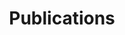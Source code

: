 ---
title: Publications
draft: false
publications:

  - title: How many perturbations break this model? Evaluating robustness beyond adversarial accuracy
    authors: Raphael Olivier, Bhiksha Raj
    url: https://arxiv.org/abs/2207.04129
    booktitle: ArXiv preprint
    abstract: >
      Robustness to adversarial attack is typically evaluated with adversarial accuracy. This metric quantifies the number of points for which, given a threat model, successful adversarial perturbations cannot be found. While essential, this metric does not capture all aspects of robustness and in particular leaves out the question of how many perturbations can be found for each point. In this work we introduce an alternative approach, adversarial sparsity, which quantifies how difficult it is to find a successful perturbation given both an input point and a constraint on the direction of the perturbation. This constraint may be angular (L2 perturbations), or based on the number of pixels (Linf perturbations).
      We show that sparsity provides valuable insight on neural networks in multiple ways. analyzing the sparsity of existing robust models illustrates important differences between them that accuracy analysis does not, and suggests approaches for improving their robustness. When applying broken defenses effective against weak attacks but not strong ones, sparsity can discriminate between the totally ineffective and the partially effective defenses. Finally, with sparsity we can measure increases in robustness that do not affect accuracy: we show for example that data augmentation can by itself increase adversarial robustness, without using adversarial training.
    bibtex: >
      @misc{Olivier22HM, doi = {10.48550/ARXIV.2207.04129}, url = {https://arxiv.org/abs/2207.04129}, author = {Olivier, Raphael and Raj, Bhiksha}, title = {How many perturbations break this model? Evaluating robustness beyond adversarial accuracy}, publisher = {arXiv}, year = {2022}, copyright = {arXiv.org perpetual, non-exclusive license}}
      
  - title: Recent improvements of ASR models in the face of adversarial attacks
    authors: Raphael Olivier, Bhiksha Raj
    url: https://arxiv.org/abs/2203.16536
    booktitle: InterSpeech 2022
    location: Incheon
    date: September 2022
    abstract: >
      Like many other tasks involving neural networks, Speech Recognition models are vulnerable to adversarial attacks. However recent research has pointed out differences between attacks and defenses on ASR models compared to image models. Improving the robustness of ASR models requires a paradigm shift from evaluating attacks on one or a few models to a systemic approach in evaluation. We lay the ground for such research by evaluating on various architectures a representative set of adversarial attacks: targeted and untargeted, optimization and speech processing-based, white-box, black-box and targeted attacks. Our results show that the relative strengths of different attack algorithms vary considerably when changing the model architecture, and that the results of some attacks are not to be blindly trusted. They also indicate that training choices such as self-supervised pretraining can significantly impact robustness by enabling transferable perturbations. We release our source code as a package that should help future research in evaluating their attacks and defenses. 
    bibtex: >
      @inproceedings{Olivier22RI, title = "Recent improvements of ASR models in the face of adversarial attacks", author = "Olivier Raphael  and Raj, Bhiksha", booktitle = "InterSpeech 2022", month = sep, year = "2022", address = "Incheon, South Korea", publisher = "ISCA"}

  - title: Sequential Randomized Smoothing for Adversarially Robust Speech Recognition
    authors: Raphael Olivier, Bhiksha Raj
    url: https://aclanthology.org/2021.emnlp-main.514/
    booktitle: Proceedings of the 2021 Conference on Empirical Methods in Natural Language Processing (EMNLP)
    location: Punta Cana
    date: November 2021
    abstract: >
      While Automatic Speech Recognition has been shown to be vulnerable to adversarial attacks, defenses against these attacks are still lagging. Existing, naive defenses can be partially broken with an adaptive attack. In classification tasks, the Randomized Smoothing paradigm has been shown to be effective at defending models. However, it is difficult to apply this paradigm to ASR tasks, due to their complexity and the sequential nature of their outputs. Our paper overcomes some of these challenges by leveraging speech-specific tools like enhancement and ROVER voting to design an ASR model that is robust to perturbations. We apply adaptive versions of state-of-the-art attacks, such as the Imperceptible ASR attack, to our model, and show that our strongest defense is robust to all attacks that use inaudible noise, and can only be broken with very high distortion.
    bibtex: >
      @inproceedings{Olivier21SR, title = "Sequential Randomized Smoothing for Adversarially Robust Speech Recognition", author = "Olivier Raphael  and Raj, Bhiksha", booktitle = "Proceedings of the 2021 Conference on Empirical Methods in Natural Language Processing", month = nov, year = "2021", address = "Punta Cana, Dominican Republic", publisher = "Association for Computational Linguistics"}

  - title: High-Frequency Adversarial Defense for Speech and Audio
    authors: Raphael Olivier, Muhammad Shah, Bhiksha Raj
    booktitle: 2021 IEEE International Conference on Acoustics, Speech and Signal Processing (ICASSP)
    url: https://ieeexplore.ieee.org/document/9414525
    location: Toronto
    date: June 2021
    abstract: >
      Recent work suggests that adversarial examples are enabled by high-frequency components in the dataset. In the speech domain where spectrograms are used extensively, masking those components seems like a sound direction for defenses against attacks. We explore a smoothing approach based on additive noise masking in priority high frequencies. We show that this approach is much more robust than the naive noise filtering approach, and a promising research direction. We successfully apply our defense on a Librispeech speaker identification task, and on the UrbanSound8K audio classification dataset.
    bibtex: >
      @inproceedings{Olivier21HF, author={Olivier, R. and Raj, B. and Shah, M.}, booktitle={IEEE International Conference on Acoustics, Speech and Signal Processing (ICASSP)},  title={High-Frequency Adversarial Defense for Speech and Audio},  year={2021}, volume={}, number={}, pages={2995-2999}, doi={10.1109/ICASSP39728.2021.9414525}}

  - title: Towards Adversarial Robustness Via Compact Feature Representations
    authors: Muhammad Shah, Raphael Olivier, Bhiksha Raj
    url: https://ieeexplore.ieee.org/document/9414696
    booktitle: 2021 IEEE International Conference on Acoustics, Speech and Signal Processing (ICASSP)
    location: Toronto
    date: June 2021
    abstract: >
      Deep Neural Networks (DNNs), while providing state-of-the-art performance in a wide variety of tasks, have been shown to be vulnerable to adversarial attacks. Recent studies have posited that this vulnerability arises because DNNs operate over a grossly overspecified input space with very sparse human supervision due to which they tend to learn spurious features that humans would ignore. These spurious features provide an attack vector for the adversary because perturbing these features would not alter the human’s decision but may alter the model’s prediction. In this paper we explore hypothesis that reducing the size of the model’s feature representation while maintaining its generalizability would discard spurious features while retaining perceptually relevant ones. We find that after the size of the feature representation has been reduced the models exhibit increased adversarial robustness, while suffering only a minimal loss in accuracy. In addition to being more robust, models with compact feature representations have the benefit of being more resource efficient.
    bibtex: >
      @inproceedings{Shah21TA, author={Shah, Muhammad A. and Olivier, Raphael and Raj, Bhiksha}, booktitle={IEEE International Conference on Acoustics, Speech and Signal Processing (ICASSP)},  title={Towards Adversarial Robustness Via Compact Feature Representations},  year={2021}, volume={}, number={}, pages={3845-3849}, doi={10.1109/ICASSP39728.2021.9414696}}

  - title: Exploiting Non-Linear Redundancy for Neural Model Compression
    authors: Muhammad Shah, Raphael Olivier, Bhiksha Raj
    url: https://arxiv.org/abs/2005.14070
    booktitle: 2020 25th International Conference on Pattern Recognition (ICPR)
    location: Milan
    date: January 2021
    abstract: >
      Deploying deep learning models, comprising of non-linear combination of millions, even billions, of parameters is challenging given the memory, power and compute constraints of the real world. This situation has led to research into model compression techniques most of which rely on suboptimal heuristics and do not consider the parameter redundancies due to linear dependence between neuron activations in overparametrized networks. In this paper, we propose a novel model compression approach based on exploitation of linear dependence, that compresses networks by elimination of entire neurons and redistribution of their activations over other neurons in a manner that is provably lossless while training. We combine this approach with an annealing algorithm that may be applied during training, or even on a trained model, and demonstrate, using popular datasets, that our method results in a reduction of up to 99\% in overall network size with small loss in performance. Furthermore, we provide theoretical results showing that in overparametrized, locally linear (ReLU) neural networks where redundant features exist, and with correct hyperparameter selection, our method is indeed able to capture and suppress those dependencies. 
    bibtex: >
      @inproceedings{Shah21EN, author={Shah, Muhammad A. and Olivier, Raphael and Raj, Bhiksha}, booktitle={25th International Conference on Pattern Recognition (ICPR)},  title={Exploiting Non-Linear Redundancy for Neural Model Compression},  year={2021}, volume={}, number={}, pages={9928-9935}, doi={10.1109/ICPR48806.2021.9413178}}

  - title: Optimal Strategies For Comparing Covariates To Solve Matching Problems
    authors: Muhammad Shah, Raphael Olivier, Bhiksha Raj
    url: https://ieeexplore.ieee.org/document/9412932
    booktitle: 2020 25th International Conference on Pattern Recognition (ICPR)
    location: Milan
    date: January 2021
    abstract: >
      Many machine learning tasks can be posed as matching problems in which we are given a “probe” entry that we expect matches some of the entries in our “gallery”. The general solution to these problems is to retrieve matching entries based on statistical dependencies between the probe and the gallery data that are learned using complex models. Often, however, there are other common covariates to the probe and gallery data which might be easily inferred and may explain some of the statistical dependencies between the two. In this paper we present a probabilistic framework to derive optimal matching strategies based only on covariate features for three broad tasks, namely N-way classification, pairwise verification and ranking. We use canonical metrics to determine the maximum performance that can be expected if only covariate features are used and determine the marginal gain of using complex models. We find that covariate matching achieves an EER within 10% of a CNN in the verification task, and an MAP within 22% of the a DNN based model in the ranking task.
    bibtex: >
      @INPROCEEDINGS{Shah20OS, author={Shah, Muhammad A. and Olivier, Raphael and Raj, Bhiksha}, booktitle={25th International Conference on Pattern Recognition (ICPR)}, title={Optimal Strategies For Comparing Covariates To Solve Matching Problems}, year={2021}, volume={}, number={}, pages={10622-10628}, doi={10.1109/ICPR48806.2021.9412932}}

  - title: Transfer Learning by Learning Projections from Target to Source
    authors: Antoine Cornuejols, Pierre-Alexandre Murena, Raphael Olivier
    url: https://link.springer.com/chapter/10.1007/978-3-030-44584-3_10
    booktitle: Advances in Intelligent Data Analysis XVIII (IDA)
    location: Konstanz
    date: April 2020
    abstract: >
      Using transfer learning to help in solving a new classification task where labeled data is scarce is becoming popular. Numerous experiments with deep neural networks, where the representation learned on a source task is transferred to learn a target neural network, have shown the benefits of the approach. This paper, similarly, deals with hypothesis transfer learning. However, it presents a new approach where, instead of transferring a representation, the source hypothesis is kept and this is a translation from the target domain to the source domain that is learned. In a way, a change of representation is learned. We show how this method performs very well on a classification of time series task where the space of time series is changed between source and target.
    bibtex: >
      @InProceedings{Cornuejols20TL, author="Cornu{\'e}jols, Antoine and Murena, Pierre-Alexandre and Olivier, Rapha{\"e}l", editor="Berthold, Michael R. and Feelders, Ad and Krempl, Georg", title="Transfer Learning by Learning Projections from Target to Source", booktitle="Advances in Intelligent Data Analysis XVIII", year="2020", publisher="Springer International Publishing", address="Cham", pages="119--131", isbn="978-3-030-44584-3"}

  - title: Retrieval-Based Neural Code Generation
    authors: Shirley Anugrah Hayati*, Raphael Olivier*, Pravalika Avvaru*, Pengcheng Yin, Anthony Tomasic, Graham Neubig
    url: https://arxiv.org/abs/2005.14070
    booktitle: Proceedings of the 2018 Conference on Empirical Methods in Natural Language Processing (EMNLP)
    location: Brussels
    date: October 2018
    abstract: >
      Deploying deep learning models, comprising of non-linear combination of millions, even billions, of parameters is challenging given the memory, power and compute constraints of the real world. This situation has led to research into model compression techniques most of which rely on suboptimal heuristics and do not consider the parameter redundancies due to linear dependence between neuron activations in overparametrized networks. In this paper, we propose a novel model compression approach based on exploitation of linear dependence, that compresses networks by elimination of entire neurons and redistribution of their activations over other neurons in a manner that is provably lossless while training. We combine this approach with an annealing algorithm that may be applied during training, or even on a trained model, and demonstrate, using popular datasets, that our method results in a reduction of up to 99\% in overall network size with small loss in performance. Furthermore, we provide theoretical results showing that in overparametrized, locally linear (ReLU) neural networks where redundant features exist, and with correct hyperparameter selection, our method is indeed able to capture and suppress those dependencies. 
    bibtex: >
      @inproceedings{Hayati18RB, title = "Retrieval-Based Neural Code Generation", author = "Hayati, Shirley Anugrah  and Olivier, Raphael  and Avvaru, Pravalika  and Yin, Pengcheng  and Tomasic, Anthony  and Neubig, Graham", booktitle = "Proceedings of the 2018 Conference on Empirical Methods in Natural Language Processing", month = oct, year = "2018", address = "Brussels, Belgium", publisher = "Association for Computational Linguistics", url = "https://aclanthology.org/D18-1111", doi = "10.18653/v1/D18-1111", pages = "925--930"}

weight: 3
widget:
  handler: publications

  # Options: sm, md, lg and xl. Default is md.
  width: lg

  sidebar:
    # Options: left and right. Leave blank to hide.
    position: left
    # Options: sm, md, lg and xl. Default is md.
    scale:
  
  background:
    # Options: primary, secondary, tertiary or any valid color value. Default is primary.
    color: secondary
    image:
    # Options: auto, cover and contain. Default is auto.
    size:
    # Options: center, top, right, bottom, left.
    position:
    # Options: fixed, local, scroll.
    attachment: 
---